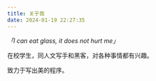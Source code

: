 ```yaml
---
title: 关于我
date: 2024-01-19 22:27:35
---
```

*「I can eat glass, it does not hurt me」*

在校学生，同人文写手和黑客，对各种事情都有兴趣。

致力于写出美的程序。